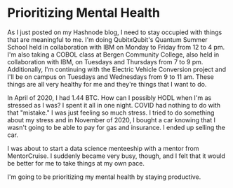 # Prioritizing Mental Health

As I just posted on my Hashnode blog, I need to stay occupied with things that are meaningful to me. I'm doing QubitxQubit's Quantum Summer School held in collaboration with IBM on Monday to Friday from 12 to 4 pm. I'm also taking a COBOL class at Bergen Community College, also held in collaboration with IBM, on Tuesdays and Thursdays from 7 to 9 pm. Additionally, I'm continuing with the Electric Vehicle Conversion project and I'll be on campus on Tuesdays and Wednesdays from 9 to 11 am. These things are all very healthy for me and they're things that I want to do.

In April of 2020, I had 1.44 BTC. How can I possibly HODL when I'm as stressed as I was? I spent it all in one night. COVID had nothing to do with that "mistake." I was just feeling so much stress. I tried to do something about my stress and in November of 2020, I bought a car knowing that I wasn't going to be able to pay for gas and insurance. I ended up selling the car.

I was about to start a data science menteeship with a mentor from MentorCruise. I suddenly became very busy, though, and I felt that it would be better for me to take things at my own pace.

I'm going to be prioritizing my mental health by staying productive.
